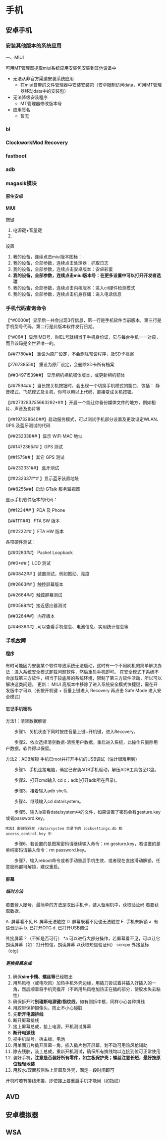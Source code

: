 # 手机

## 安卓手机

### 安装其他版本的系统应用

一、MIUI

可用MT管理器提取miui系统应用安装包安装到其他设备中

- 无法从非官方渠道安装系统应用
  - 在miui自带的文件管理器中安装安装包（安卓限制访问data，可用MT管理器移动data中的安装包）
- 无法降级安装程序
  - MT管理器修改版本号
- 应用签名
  - 暂无

### bl

### ClockworkMod Recovery

### fastboot

### adb

### magasik模块

#### 原生安卓

#### MIUI

按键

1. 电源键+音量键
2. 

设置

1. 我的设备，连续点击miui版本图标：
2. 我的设备，全部参数，连续点击处理器：抓取日志
3. 我的设备，全部参数，连续点击安卓版本：安卓彩蛋
4. **我的设备，全部参数，连续点击miui版本号：在更多设置中可以打开开发者选项**
5. 我的设备，全部参数，连续点击内核版本：进入cit硬件检测模式
6. 我的设备，全部参数，连续点击机身存储：进入电话信息

### 手机代码查询命令

  【*#0000#】显示后一共会出现3行信息，第一行是手机软件当前版本，第三行是手机型号代码。第二行是此版本软件发行日期。

  【*#06# 】显示IMEI号，IMEL号就相当于手机身份证，它与每台手机一一对应，而且该码是全世界唯一的。

  【*#*#7780#*#*】 重设为原厂设定，不会删除预设程序，及SD卡档案

  【*2767*3855#】 重设为原厂设定，会删除SD卡所有档案

  【*#*#34971539#*#*】 显示相机相机韧体版本，或更新相机韧体

  【*#*#7594#*#* 】当长按关机按钮时，会出现一个切换手机模式的窗口，包括： 静音模式、飞航模式及关机，你可以用以上代码，直接变成关机按钮。

  【*#*#273283*255*663282*#*#* 】开启一个能让你备份媒体文件的地方，例如相片、声音及影片等

  【*#*#197328640#*#*】启动服务模式，可以测试手机部分设置及更改设定WLAN、 GPS 及蓝牙测试的代码

  【*#*#232338#*#* 】显示 WiFi MAC 地址

  【*#*#1472365#*#* 】GPS 测试

  【*#*#1575#*#* 】其它 GPS 测试

  【*#*#232331#*#*】 蓝牙测试

  【*#*#232337#*# 】显示蓝牙装置地址

  【*#*#8255#*#*】启动 GTalk 服务监视器

显示手机软件版本的代码：

  【*#*#1234#*#* 】PDA 及 Phone

  【*#*#1111#*#*】 FTA SW 版本

  【*#*#2222#*#* 】FTA HW 版本

各项硬件测试：

  【*#*#0283#*#*】 Packet Loopback

  【*#*#0*#*#* 】LCD 测试

  【*#*#0842#*#* 】装置测试，例如振动、亮度

  【*#*#2663#*#* 】触控屏幕版本

  【*#*#2664#*#*】触控屏幕测试

  【*#*#0588#*#*】接近感应器测试

  【*#*#3264#*#*】 内存版本

  【*#*#4636#*#*】,可以查看手机信息、电池信息、实用统计信息等

### 手机故障

#### 程序

有时可能因为安装某个软件导致系统无法启动，这时有一个不用刷机的简单解决办法：进入系统安全模式卸载问题软件，然后重启手机即可。
在安全模式下系统不会加载第三方软件，相当于较底层的系统环境，限制了第三方软件活动，所以可以解决这类问题。
更新： MIUI 高版本中移除了进入系统安全模式快捷键，需在开发版中才可以（长按开机键 + 音量上键进入 Recovery 再点击 Safe Mode 进入安全模式）

#### 忘记手机密码

方法1：清空数据解锁

　　步骤1、关机状态下同时按住音量上键+开机键，进入Recovery。

　　步骤2、依次选择清空数据-清空用户数据，重启进入系统，此操作只删除用户数据，软件得以保留。

方法2：ADB解锁  手机已root并打开手机的USB调试（估计很难用到）

　　步骤1、手机连接电脑，确定已安装ADB手机驱动，解压ADB工具包至C盘。

　　步骤2、打开cmd输入 cd c：adb(打开adb所在目录)。

　　步骤3、接着输入adb shell。

　　步骤4、继续输入cd data/system。

　　步骤5、输入ls查看data/system中的文件，如果设置了密码会有gesture.key或者password.key。

    MIUI 密码保存在 /data/system 目录下的 locksettings.db 和 access_control.key 中

　　步骤6、若设置的是图案密码请继续输入命令：rm gesture.key，若设置的是单纯密码请输入命令：rm password.key。

　　步骤7、输入reboot命令或者手动重启手机生效，或者现在直接滑动解锁，任意密码都可解锁，建议重启。

#### 屏幕

##### 临时方法

若要登入账号，最简单的方法是取出手机卡，装入备用机中，获取验证码
若要获取数据，

A. 屏幕看不见   B. 屏幕无法触控   D. 屏幕既看不见也无法触控   E. 手机未解锁 
a. 有语音助手   b. 已打开OTG   d. 已打开USB调试

外接屏幕？（不知是否可行）
*a 可以进行大部分操作，若屏幕看不见，可以让它朗读屏幕（如：打开短信，朗读屏幕 以获取短信验证码）
scrcpy
外接鼠标（otg）


##### 更换屏幕总成

1. 确保**sim卡槽、螺丝等**已经取出
2. 用热风枪（或电吹风）加热手机外壳边缘，用撬刀尝试着并插入好插入的一角，然后顺着将手机壳撬开（不断用热风枪加热正在撬的部分，使胶水失去粘性）
3. 确保拆开时**别碰断电源键/指纹线**，如有则拆中框，同样小心各种排线
4. 用胶带保护摄像头，防止不小心碰脏
5. 先**断开电源排线**
6. 断开屏幕排线
7. 接上屏幕总成，接上电源，开机测试屏幕
8. **断开电源线**
9. 视手机型号，拆主板、电池
10. 用单面刀片撬开屏幕一角，插入撬片划开屏幕，划不动可用热风枪辅助
11. 除去残胶，装上总成，重新开机测试，确保所有排线均以连接到位可正常使用
12. 装好手机，**注意是否装好所有零件，如主板保护壳；螺丝注意长短，最好按原位轻轻地装**
13. 用胶水/双面胶带粘上屏幕及外壳，固定一段时间即可

开机时若有排线未接，即使接上要重启手机才能用（如指纹）

## AVD 

## 安卓模拟器

## WSA


